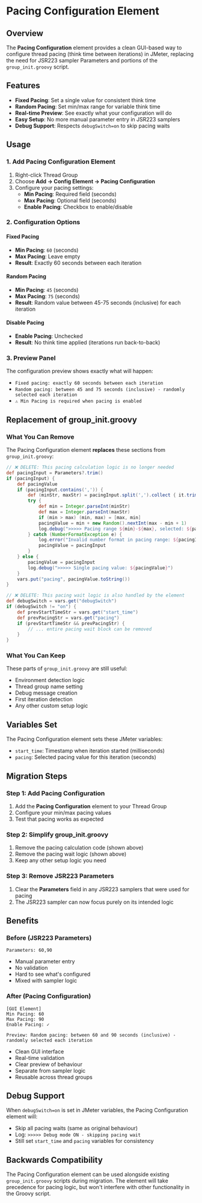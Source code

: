 # Pacing Configuration Element

## Overview
The **Pacing Configuration** element provides a clean GUI-based way to configure thread pacing (think time between iterations) in JMeter, replacing the need for JSR223 sampler Parameters and portions of the `group_init.groovy` script.

## Features
- **Fixed Pacing**: Set a single value for consistent think time
- **Random Pacing**: Set min/max range for variable think time
- **Real-time Preview**: See exactly what your configuration will do
- **Easy Setup**: No more manual parameter entry in JSR223 samplers
- **Debug Support**: Respects `debugSwitch=on` to skip pacing waits

## Usage

### 1. Add Pacing Configuration Element
1. Right-click Thread Group
2. Choose **Add → Config Element → Pacing Configuration**
3. Configure your pacing settings:
   - **Min Pacing**: Required field (seconds)
   - **Max Pacing**: Optional field (seconds)
   - **Enable Pacing**: Checkbox to enable/disable

### 2. Configuration Options

#### Fixed Pacing
- **Min Pacing**: `60` (seconds)
- **Max Pacing**: Leave empty
- **Result**: Exactly 60 seconds between each iteration

#### Random Pacing
- **Min Pacing**: `45` (seconds)  
- **Max Pacing**: `75` (seconds)
- **Result**: Random value between 45-75 seconds (inclusive) for each iteration

#### Disable Pacing
- **Enable Pacing**: Unchecked
- **Result**: No think time applied (iterations run back-to-back)

### 3. Preview Panel
The configuration preview shows exactly what will happen:
- `Fixed pacing: exactly 60 seconds between each iteration`
- `Random pacing: between 45 and 75 seconds (inclusive) - randomly selected each iteration`
- `⚠ Min Pacing is required when pacing is enabled`

## Replacement of group_init.groovy

### What You Can Remove
The Pacing Configuration element **replaces** these sections from `group_init.groovy`:

```groovy
// ❌ DELETE: This pacing calculation logic is no longer needed
def pacingInput = Parameters?.trim()
if (pacingInput) {
    def pacingValue
    if (pacingInput.contains(',')) {
        def (minStr, maxStr) = pacingInput.split(',').collect { it.trim() }
        try {
            def min = Integer.parseInt(minStr)
            def max = Integer.parseInt(maxStr)
            if (min > max) (min, max) = [max, min]
            pacingValue = min + new Random().nextInt(max - min + 1)
            log.debug(">>>>> Pacing range ${min}-${max}, selected: ${pacingValue}")
        } catch (NumberFormatException e) {
            log.error("Invalid number format in pacing range: ${pacingInput}")
            pacingValue = pacingInput
        }
    } else {
        pacingValue = pacingInput
        log.debug(">>>>> Single pacing value: ${pacingValue}")
    }
    vars.put("pacing", pacingValue.toString())
}
```

```groovy
// ❌ DELETE: This pacing wait logic is also handled by the element
def debugSwitch = vars.get("debugSwitch")
if (debugSwitch != "on") {
    def prevStartTimeStr = vars.get("start_time")
    def prevPacingStr = vars.get("pacing")
    if (prevStartTimeStr && prevPacingStr) {
        // ... entire pacing wait block can be removed
    }
}
```

### What You Can Keep
These parts of `group_init.groovy` are still useful:
- Environment detection logic
- Thread group name setting
- Debug message creation
- First iteration detection
- Any other custom setup logic

## Variables Set
The Pacing Configuration element sets these JMeter variables:
- `start_time`: Timestamp when iteration started (milliseconds)
- `pacing`: Selected pacing value for this iteration (seconds)

## Migration Steps

### Step 1: Add Pacing Configuration
1. Add the **Pacing Configuration** element to your Thread Group
2. Configure your min/max pacing values
3. Test that pacing works as expected

### Step 2: Simplify group_init.groovy
1. Remove the pacing calculation code (shown above)
2. Remove the pacing wait logic (shown above)  
3. Keep any other setup logic you need

### Step 3: Remove JSR223 Parameters
1. Clear the **Parameters** field in any JSR223 samplers that were used for pacing
2. The JSR223 sampler can now focus purely on its intended logic

## Benefits

### Before (JSR223 Parameters)
```
Parameters: 60,90
```
- Manual parameter entry
- No validation
- Hard to see what's configured
- Mixed with sampler logic

### After (Pacing Configuration)
```
[GUI Element]
Min Pacing: 60
Max Pacing: 90
Enable Pacing: ✓

Preview: Random pacing: between 60 and 90 seconds (inclusive) - randomly selected each iteration
```
- Clean GUI interface
- Real-time validation
- Clear preview of behaviour
- Separate from sampler logic
- Reusable across thread groups

## Debug Support
When `debugSwitch=on` is set in JMeter variables, the Pacing Configuration element will:
- Skip all pacing waits (same as original behaviour)
- Log: `>>>>> Debug mode ON - skipping pacing wait`
- Still set `start_time` and `pacing` variables for consistency

## Backwards Compatibility
The Pacing Configuration element can be used alongside existing `group_init.groovy` scripts during migration. The element will take precedence for pacing logic, but won't interfere with other functionality in the Groovy script. 
